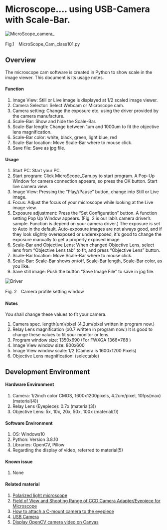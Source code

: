 # Microscope.... using USB-Camera  with Scale-Bar.
![MicroScope_camera_](https://user-images.githubusercontent.com/131073488/232638774-941036c1-b2d0-416e-9a37-8034ef27601f.jpg)<p>
Fig.1　MicroScope_Cam_class101.py

## Overview
The microscope cam software is created in Python to show scale in the image viewer. This document is its usage notes. <p>
#### Function
1. Image View: Still or Live image is displayed at 1/2 scaled image viewer.
2. Camera Selector: Select Webcam or Microscope cam.
3. Camera setting: Change the exposure etc. using the driver provided by the camera manufacture.
4. Scale-Bar: Show and hide the Scale-Bar.
5. Scale-Bar length: Change between 1um and 1000um to fit the objective lens magnification.
6. Scale-Bar color: white, black, green, light blue, red
7. Scale-Bar location: Move Scale-Bar where to mouse click.
8. Save file: Save as jpg file.
#### Usage
  1. Start PC: Start your PC.
  2. Start program: Click MicroScope_Cam.py to start program. A Pop-Up Window for camera connection appears, so press the OK button. Start live camera view.
  3. Image View: Pressing the “Play//Pause” button, change into Still or Live image.
  4. Focus: Adjust the focus of your microscope while looking at the Live image view.
  5. Exposure adjustment: Press the “Set Configuration” button. A function setting Pop Up Window appears. (Fig. 2 is our lab’s camera driver’s sample. Function is depend on your camera driver.) The exposure is set to Auto in the default. Auto-exposure images are not always good, and if they look slightly overexposed or underexposed, it's good to change the exposure manually to get a properly exposed image.
  6. Scale-Bar and Objective Lens: When changed Objective Lens, select lens from “Objective Lens tab” to fit, and press “Objective Lens” button.
  7. Scale-Bar location: Move Scale-Bar where to mouse click.
  8. Scale-Bar: Scale-Bar shows on/off, Scale-Bar length, Scale-Bar color, as you like.
  9. Save still image: Push the button “Save Image File” to save in jpg file.
    
  ![Driver](https://user-images.githubusercontent.com/131073488/233557365-10122650-103b-40a2-9279-da5d800b0f85.png) <p>
    Fig. 2　Camera profile setting window

#### Notes  
You shall change these values to fit your camera.
  1. Camera spec. length(um)/pixel 	(4.2um/pixel written in program now.)
  2. Relay Lens magnification		(x0.7 written in program now.)
It is good to change these values to fit your monitor or lens.
  1. Program window size:		   1350x690    (For FWXGA	1366×768 )
  2. Image View window size:	    800x600 
  3. Image View window scale: 		1/2      (Camera is 1600x1200 Pixels)
  4. Objective Lens magnification:	(selectable)
  
## Development Environment
#### Hardware Environment
  1. Camera: 1/2inch color CMOS,   1600x1200pixels,  4.2um/pixel,  10fps(max) (material(4))
  2. Relay Lens (Eyepiece): 0.7x (material(3))
  3. Objective Lens: 5x, 10x, 20x, 50x, 100x (material(1))
#### Software Environment
  1. OS: Windows10
  2. Python: Version 3.8.10
  3. Libraries: OpenCV, Pillow
  4. Regarding the display of video, referred to material(5)
#### Known issue
  1. None
#### Related material
  1. [Polarized light microscope](https://www.microscope.healthcare.nikon.com/products/polarizing-microscopes/eclipse-lv100n-pol)
  2. [Field of View and Shooting Range of CCD Camera Adapter/Eyepiece for Microscope](https://www-mecan-co-jp.translate.goog/microscope/Digital/USB/View-Range.htm?_x_tr_sl=ja&_x_tr_tl=en&_x_tr_hl=ja&_x_tr_pto=wapp)
  3. [How to attach a C-mount camera to the eyepiece](https://www-mecan-co-jp.translate.goog/microscope/Digital/USB/Join-Micro.html?_x_tr_sl=ja&_x_tr_tl=en&_x_tr_hl=ja&_x_tr_pto=wapp)
  4. [USB Camera](https://www-trinity--lab-co-jp.translate.goog/IUC_cam/shiyou.html?_x_tr_sl=ja&_x_tr_tl=en&_x_tr_hl=ja&_x_tr_pto=wapp)
  5. [Display OpenCV camera video on Canvas](https://imagingsolution-net.translate.goog/program/python/tkinter/display_opencv_video_canvas/?_x_tr_sl=ja&_x_tr_tl=en&_x_tr_hl=ja&_x_tr_pto=wapp)
 
